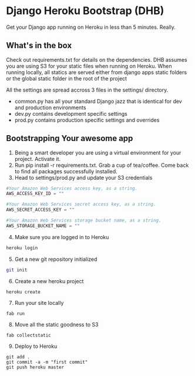 # Django Heroku Bootstrap (DHB)

Get your Django app running on Heroku in less than 5 minutes. Really.

## What's in the box

Check out requirements.txt for details on the dependencies. DHB assumes you are using S3 for your static files when running on Heroku.
When running locally, all statics are served either from django apps static folders or the global static folder in the root of the project

All the settings are spread accross 3 files in the settings/ directory. 
* common.py has all your standard Django jazz that is identical for dev and production environments
* dev.py contains development specific settings 
* prod.py contains production specific settings and overrides

## Bootstrapping Your awesome app

1. Being a smart developer you are using a virtual environment for your project. Activate it.
2. Run pip install -r requirements.txt. Grab a cup of tea/coffee. Come back to find all packages successfully installed.
3. Head to settings/prod.py and update your S3 credentials

```python
#Your Amazon Web Services access key, as a string.
AWS_ACCESS_KEY_ID = ""

#Your Amazon Web Services secret access key, as a string.
AWS_SECRET_ACCESS_KEY = ""

#Your Amazon Web Services storage bucket name, as a string.
AWS_STORAGE_BUCKET_NAME = ""
```   

4. Make sure you are logged in to Heroku
```bash
heroku login
```
5. Get a new git repository initialized
```bash
git init
```   
6. Create a new heroku project
```bash
heroku create
```
7. Run your site locally
```
fab run
```
8. Move all the static goodness to S3
```
fab collectstatic
``` 
9. Deploy to Heroku
```
git add .
git commit -a -m "first commit"
git push heroku master
```


